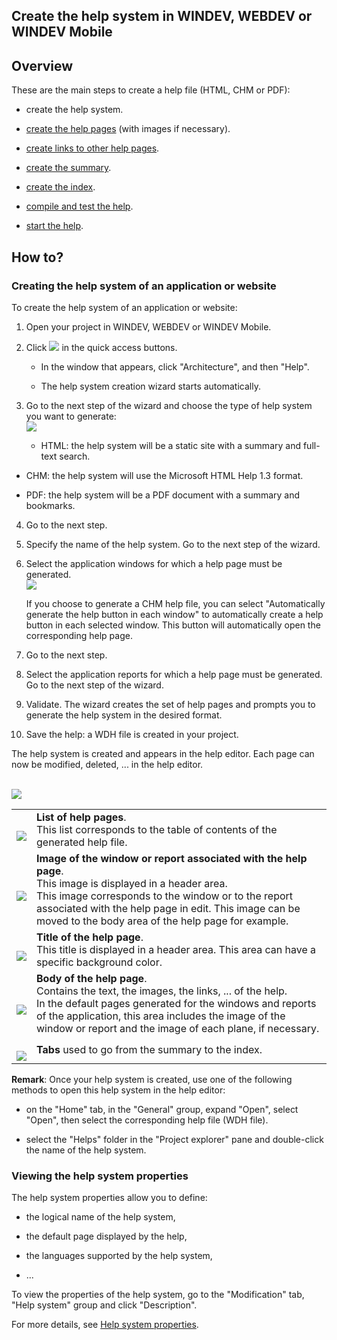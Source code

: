 


## Create the help system in WINDEV, WEBDEV or WINDEV Mobile
			



<a name="NOTE1"></a>
<a name="NOTE1_1"></a>


## Overview
<a name="overview_ELTTEXTE000205"></a>
These are the main steps to create a help file (HTML, CHM or PDF):

- create the help system.

- [create the help pages](../Editeurs/2010003.md) (with images if necessary).

- [create links to other help pages](../Editeurs/2010023.md).

- [create the summary](../Editeurs/2010013.md).

- [create the index](../Editeurs/2010009.md).

- [compile and test the help](../Editeurs/2010014.md).

- [start the help](../Editeurs/2010017.md).






<a name="NOTE2"></a>
<a name="NOTE2_1"></a>


## How to?
<a name="how_ELTTEXTE000229"></a>


### Creating the help system of an application or website
<a name="creating_the_help_system_application_website_ELTPARAGRAPHE000042"></a>

To create the help system of an application or website: 

1. Open your project in WINDEV, WEBDEV or WINDEV Mobile.

2. Click ![](https://doc.pcsoft.fr/en-US/images/image.awp?langid=3&name=ico_nouveau.gif) in the quick access buttons. 

	- In the window that appears, click "Architecture", and then "Help".

	- The help system creation wizard starts automatically.




3. Go to the next step of the wizard and choose the type of help system you want to generate: <br>![](https://doc.pcsoft.fr/en-US/images/image.awp?langid=3&name=Cr%E9er_l_aide%20-%20HC%20N%B0001.gif&type=thumb)


	- HTML: the help system will be a static site with a summary and full-text search. 

- CHM: the help system will use the Microsoft HTML Help 1.3 format. 

- PDF: the help system will be a PDF document with a summary and bookmarks. 

4. Go to the next step. 

5. Specify the name of the help system. Go to the next step of the wizard. 

6. Select the application windows for which a help page must be generated.<br>![](https://doc.pcsoft.fr/en-US/images/image.awp?langid=3&name=Cr%E9er_l_aide%20-%20HC%20N%B0002.gif&type=thumb)

	If you choose to generate a CHM help file, you can select "Automatically generate the help button in each window" to automatically create a help button in each selected window. This button will automatically open the corresponding help page. 

7. Go to the next step. 

8. Select the application reports for which a help page must be generated. Go to the next step of the wizard. 

9. Validate. The wizard creates the set of help pages and prompts you to generate the help system in the desired format. 

10. Save the help: a WDH file is created in your project.




The help system is created and appears in the help editor. Each page can now be modified, deleted, ... in the help editor.


<br>![](https://doc.pcsoft.fr/en-US/images/image.awp?langid=3&name=Cr%E9er_l_aide%20-%20HC%20N%B0003.gif)



|   |   |
| --- | --- |
| <br>![](https://doc.pcsoft.fr/en-US/images/image.awp?langid=3&name=CERCLE1.gif)<br> | **List of help pages**. <br>This list corresponds to the table of contents of the generated help file. |
| <br>![](https://doc.pcsoft.fr/en-US/images/image.awp?langid=3&name=Cercle2.gif)<br> | **Image of the window or report associated with the help page**.<br>This image is displayed in a header area. <br>This image corresponds to the window or to the report associated with the help page in edit. This image can be moved to the body area of the help page for example. |
| <br>![](https://doc.pcsoft.fr/en-US/images/image.awp?langid=3&name=Cercle3.gif)<br> | **Title of the help page**. <br>This title is displayed in a header area. This area can have a specific background color. |
| <br>![](https://doc.pcsoft.fr/en-US/images/image.awp?langid=3&name=Cercle4.gif)<br> | **Body of the help page**. <br>Contains the text, the images, the links, ... of the help. <br>In the default pages generated for the windows and reports of the application, this area includes the image of the window or report and the image of each plane, if necessary. |
| <br>![](https://doc.pcsoft.fr/en-US/images/image.awp?langid=3&name=Cercle5.gif)<br> | **Tabs** used to go from the summary to the index. |

**Remark**: Once your help system is created, use one of the following methods to open this help system in the help editor:

- on the "Home" tab, in the "General" group, expand "Open", select "Open", then select the corresponding help file (WDH file).

- select the "Helps" folder in the "Project explorer" pane and double-click the name of the help system.



<a name="NOTE2_2"></a>


### Viewing the help system properties
<a name="viewing_the_help_system_properties_ELTPARAGRAPHE000132"></a>

The help system properties allow you to define:

- the logical name of the help system, 

- the default page displayed by the help, 

- the languages supported by the help system, 

- ...


To view the properties of the help system, go to the "Modification" tab, "Help system" group and click "Description".

For more details, see [Help system properties](../Editeurs/2010016.md).



